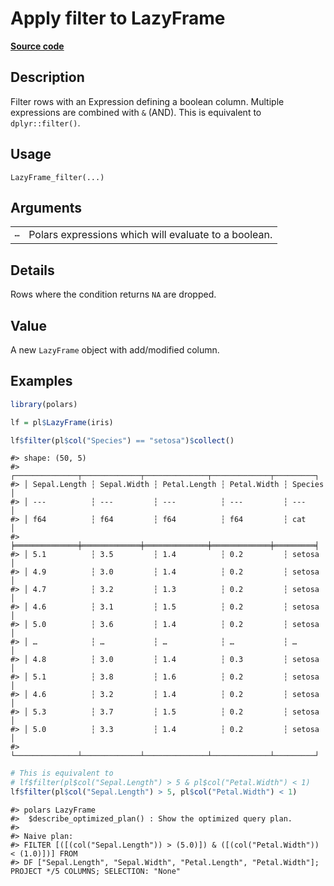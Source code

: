 

# Apply filter to LazyFrame

[**Source code**](https://github.com/pola-rs/r-polars/tree/main/R/lazyframe__lazy.R#L378)

## Description

Filter rows with an Expression defining a boolean column. Multiple
expressions are combined with <code>&</code> (AND). This is equivalent
to <code>dplyr::filter()</code>.

## Usage

<pre><code class='language-R'>LazyFrame_filter(...)
</code></pre>

## Arguments

<table>
<tr>
<td style="white-space: nowrap; font-family: monospace; vertical-align: top">
<code id="LazyFrame_filter_:_...">…</code>
</td>
<td>
Polars expressions which will evaluate to a boolean.
</td>
</tr>
</table>

## Details

Rows where the condition returns <code>NA</code> are dropped.

## Value

A new <code>LazyFrame</code> object with add/modified column.

## Examples

``` r
library(polars)

lf = pl$LazyFrame(iris)

lf$filter(pl$col("Species") == "setosa")$collect()
```

    #> shape: (50, 5)
    #> ┌──────────────┬─────────────┬──────────────┬─────────────┬─────────┐
    #> │ Sepal.Length ┆ Sepal.Width ┆ Petal.Length ┆ Petal.Width ┆ Species │
    #> │ ---          ┆ ---         ┆ ---          ┆ ---         ┆ ---     │
    #> │ f64          ┆ f64         ┆ f64          ┆ f64         ┆ cat     │
    #> ╞══════════════╪═════════════╪══════════════╪═════════════╪═════════╡
    #> │ 5.1          ┆ 3.5         ┆ 1.4          ┆ 0.2         ┆ setosa  │
    #> │ 4.9          ┆ 3.0         ┆ 1.4          ┆ 0.2         ┆ setosa  │
    #> │ 4.7          ┆ 3.2         ┆ 1.3          ┆ 0.2         ┆ setosa  │
    #> │ 4.6          ┆ 3.1         ┆ 1.5          ┆ 0.2         ┆ setosa  │
    #> │ 5.0          ┆ 3.6         ┆ 1.4          ┆ 0.2         ┆ setosa  │
    #> │ …            ┆ …           ┆ …            ┆ …           ┆ …       │
    #> │ 4.8          ┆ 3.0         ┆ 1.4          ┆ 0.3         ┆ setosa  │
    #> │ 5.1          ┆ 3.8         ┆ 1.6          ┆ 0.2         ┆ setosa  │
    #> │ 4.6          ┆ 3.2         ┆ 1.4          ┆ 0.2         ┆ setosa  │
    #> │ 5.3          ┆ 3.7         ┆ 1.5          ┆ 0.2         ┆ setosa  │
    #> │ 5.0          ┆ 3.3         ┆ 1.4          ┆ 0.2         ┆ setosa  │
    #> └──────────────┴─────────────┴──────────────┴─────────────┴─────────┘

``` r
# This is equivalent to
# lf$filter(pl$col("Sepal.Length") > 5 & pl$col("Petal.Width") < 1)
lf$filter(pl$col("Sepal.Length") > 5, pl$col("Petal.Width") < 1)
```

    #> polars LazyFrame
    #>  $describe_optimized_plan() : Show the optimized query plan.
    #> 
    #> Naive plan:
    #> FILTER [([(col("Sepal.Length")) > (5.0)]) & ([(col("Petal.Width")) < (1.0)])] FROM
    #> DF ["Sepal.Length", "Sepal.Width", "Petal.Length", "Petal.Width"]; PROJECT */5 COLUMNS; SELECTION: "None"
